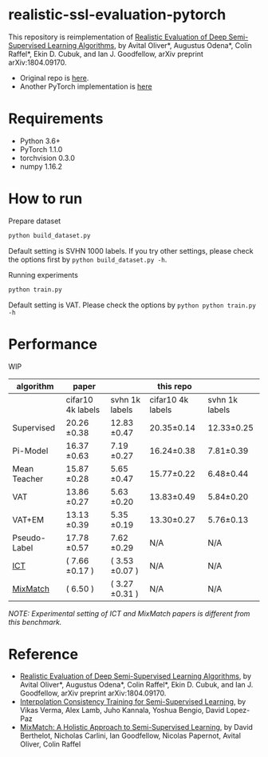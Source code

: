 # realistic-ssl-evaluation-pytorch
This repository is reimplementation of [Realistic Evaluation of Deep Semi-Supervised Learning Algorithms](https://arxiv.org/abs/1804.09170), by Avital Oliver*, Augustus Odena*, Colin Raffel*, Ekin D. Cubuk, and Ian J. Goodfellow, arXiv preprint arXiv:1804.09170.

- Original repo is [here](https://github.com/brain-research/realistic-ssl-evaluation).
- Another PyTorch implementation is [here](https://github.com/perrying/pytorch-consistency-regularization)

# Requirements
- Python 3.6+
- PyTorch 1.1.0
- torchvision 0.3.0
- numpy 1.16.2

# How to run
Prepare dataset

```python
python build_dataset.py
```

Default setting is SVHN 1000 labels. If you try other settings, please check the options first by ```python build_dataset.py -h```.

Running experiments

```python
python train.py
```

Default setting is VAT. Please check the options by ```python python train.py -h```

# Performance
WIP

|algorithm|paper||this repo| |
|--|--|--|--|--|
||cifar10 4k labels|svhn 1k labels|cifar10 4k labels|svhn 1k labels|
|Supervised|20.26 ±0.38|12.83 ±0.47|20.35±0.14|12.33±0.25
|Pi-Model|16.37 ±0.63|7.19 ±0.27|16.24±0.38|7.81±0.39
|Mean Teacher|15.87 ±0.28|5.65 ±0.47|15.77±0.22|6.48±0.44
|VAT|13.86 ±0.27|5.63 ±0.20|13.83±0.49|5.84±0.20
|VAT+EM|13.13 ±0.39|5.35 ±0.19|13.30±0.27|5.76±0.13
|Pseudo-Label|17.78 ±0.57|7.62 ±0.29|N/A|N/A
|[ICT](https://arxiv.org/abs/1903.03825)|( 7.66 ±0.17 )|( 3.53 ±0.07 )|N/A|N/A
|[MixMatch](https://arxiv.org/abs/1905.02249)|( 6.50 )|( 3.27 ±0.31 )|N/A|N/A

*NOTE: Experimental setting of ICT and MixMatch papers is different from this benchmark.*

# Reference
- [Realistic Evaluation of Deep Semi-Supervised Learning Algorithms](https://arxiv.org/abs/1804.09170), by Avital Oliver*, Augustus Odena*, Colin Raffel*, Ekin D. Cubuk, and Ian J. Goodfellow, arXiv preprint arXiv:1804.09170.
- [Interpolation Consistency Training for Semi-Supervised Learning](https://arxiv.org/abs/1903.03825), by Vikas Verma, Alex Lamb, Juho Kannala, Yoshua Bengio, David Lopez-Paz
- [MixMatch: A Holistic Approach to Semi-Supervised Learning](https://arxiv.org/abs/1905.02249), by David Berthelot, Nicholas Carlini, Ian Goodfellow, Nicolas Papernot, Avital Oliver, Colin Raffel
